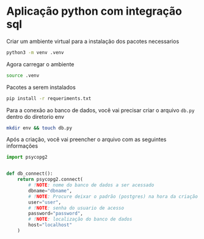 # Aplicação python com integração sql
Criar um ambiente virtual para a instalação dos pacotes necessarios

```bash
python3 -m venv .venv
```

Agora carregar o ambiente

```bash
source .venv
```

Pacotes a serem instalados

```bash
pip install -r requeriments.txt
```

Para a conexão ao banco de dados, você vai precisar criar o arquivo `db.py` dentro do diretorio env

```bash
mkdir env && touch db.py
```

Após a criação, você vai preencher o arquivo com as seguintes informações

```python
import psycopg2


def db_connect():
    return psycopg2.connect(
        # !NOTE: nome do banco de dados a ser acessado
        dbname="dbname", 
        # !NOTE: Procure deixar o padrão (postgres) na hora da criação do banco
        user="user",       
        # !NOTE: senha do usuario de acesso
        password="password", 
        # !NOTE: localização do banco de dados
        host="localhost"
    )
```
